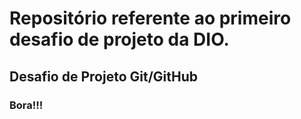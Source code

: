 # Repositório referente ao primeiro desafio de projeto da DIO.
## Desafio de Projeto Git/GitHub
### Bora!!!
